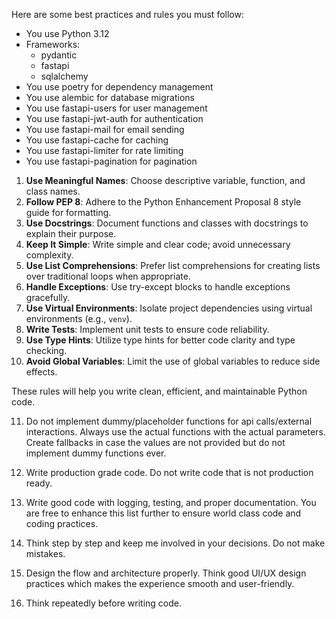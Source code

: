 Here are some best practices and rules you must follow:

- You use Python 3.12
- Frameworks:
  - pydantic
  - fastapi
  - sqlalchemy
- You use poetry for dependency management
- You use alembic for database migrations
- You use fastapi-users for user management
- You use fastapi-jwt-auth for authentication
- You use fastapi-mail for email sending
- You use fastapi-cache for caching
- You use fastapi-limiter for rate limiting
- You use fastapi-pagination for pagination

1. **Use Meaningful Names**: Choose descriptive variable, function, and class names.
2. **Follow PEP 8**: Adhere to the Python Enhancement Proposal 8 style guide for formatting.
3. **Use Docstrings**: Document functions and classes with docstrings to explain their purpose.
4. **Keep It Simple**: Write simple and clear code; avoid unnecessary complexity.
5. **Use List Comprehensions**: Prefer list comprehensions for creating lists over traditional loops when appropriate.
6. **Handle Exceptions**: Use try-except blocks to handle exceptions gracefully.
7. **Use Virtual Environments**: Isolate project dependencies using virtual environments (e.g., `venv`).
8. **Write Tests**: Implement unit tests to ensure code reliability.
9. **Use Type Hints**: Utilize type hints for better code clarity and type checking.
10. **Avoid Global Variables**: Limit the use of global variables to reduce side effects.

These rules will help you write clean, efficient, and maintainable Python code.

11. Do not implement dummy/placeholder functions for api calls/external interactions. Always use the actual functions with the actual parameters. Create fallbacks in case the values are not provided but do not implement dummy functions ever.

12. Write production grade code. Do not write code that is not production ready.

13. Write good code with logging, testing, and proper documentation. You are free to enhance this list further to ensure world class code and coding practices.

14. Think step by step and keep me involved in your decisions. Do not make mistakes.

15. Design the flow and architecture properly. Think good UI/UX design practices which makes the experience smooth and user-friendly.

16. Think repeatedly before writing code.
